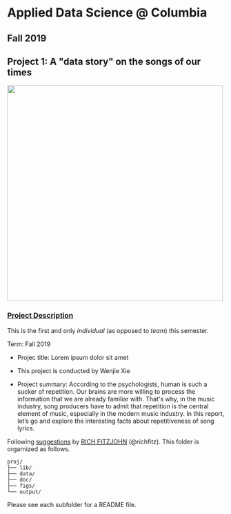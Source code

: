 # Applied Data Science @ Columbia
## Fall 2019
## Project 1: A "data story" on the songs of our times

<img src="figs/title1.jpeg" width="500">

### [Project Description](doc/)
This is the first and only *individual* (as opposed to *team*) this semester. 

Term: Fall 2019

+ Projec title: Lorem ipsum dolor sit amet
+ This project is conducted by Wenjie Xie

+ Project summary: According to the psychologists, human is such a sucker of repetition. Our brains are more willing to process the information that we are already familiar with. That's why, in the music industry, song producers have to admit that repetition is the central element of music, especially in the modern music industry. In this report, let’s go and explore the interesting facts about repetitiveness of song lyrics. 

Following [suggestions](http://nicercode.github.io/blog/2013-04-05-projects/) by [RICH FITZJOHN](http://nicercode.github.io/about/#Team) (@richfitz). This folder is orgarnized as follows.

```
proj/
├── lib/
├── data/
├── doc/
├── figs/
└── output/
```

Please see each subfolder for a README file.
